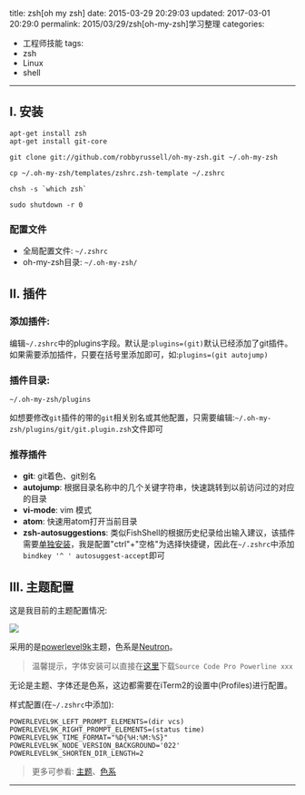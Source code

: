 title: zsh[oh my zsh]
date: 2015-03-29 20:29:03
updated: 2017-03-01 20:29:0
permalink: 2015/03/29/zsh[oh-my-zsh]学习整理
categories:
- 工程师技能
tags:
- zsh
- Linux
- shell

---

## I. 安装

```
apt-get install zsh
apt-get install git-core

git clone git://github.com/robbyrussell/oh-my-zsh.git ~/.oh-my-zsh

cp ~/.oh-my-zsh/templates/zshrc.zsh-template ~/.zshrc

chsh -s `which zsh`

sudo shutdown -r 0
```

<!--more-->
### 配置文件

- 全局配置文件: `~/.zshrc`
- oh-my-zsh目录: `~/.oh-my-zsh/`

## II. 插件

### 添加插件:

编辑`~/.zshrc`中的plugins字段。默认是:`plugins=(git)`默认已经添加了git插件。如果需要添加插件，只要在括号里添加即可，如:`plugins=(git autojump)`

### 插件目录:

```
~/.oh-my-zsh/plugins
```

如想要修改`git`插件的带的`git`相关别名或其他配置，只需要编辑:`~/.oh-my-zsh/plugins/git/git.plugin.zsh`文件即可

### 推荐插件

- **git**: git着色、git别名
- **autojump**: 根据目录名称中的几个关键字符串，快速跳转到以前访问过的对应的目录
- **vi-mode**: vim 模式
- **atom**: 快速用atom打开当前目录
- **zsh-autosuggestions**: 类似FishShell的根据历史纪录给出输入建议，该插件需要[单独安装](https://github.com/zsh-users/zsh-autosuggestions)，我是配置"ctrl"+"空格"为选择快捷键，因此在`~/.zshrc`中添加`bindkey '^ ' autosuggest-accept`即可

## III. 主题配置

这是我目前的主题配置情况:

![](/img/maintain-website-server-1.png)

采用的是[powerlevel9k](https://github.com/bhilburn/powerlevel9k)主题，色系是[Neutron](https://github.com/Ch4s3/iTerm2-Neutron)。

>  温馨提示，字体安装可以直接在[这里](https://github.com/powerline/fonts/tree/master/SourceCodePro)下载`Source Code Pro Powerline xxx`

无论是主题、字体还是色系，这边都需要在iTerm2的设置中(Profiles)进行配置。

样式配置(在`~/.zshrc`中添加):

```
POWERLEVEL9K_LEFT_PROMPT_ELEMENTS=(dir vcs)
POWERLEVEL9K_RIGHT_PROMPT_ELEMENTS=(status time)
POWERLEVEL9K_TIME_FORMAT="%D{%H:%M:%S}"
POWERLEVEL9K_NODE_VERSION_BACKGROUND='022'
POWERLEVEL9K_SHORTEN_DIR_LENGTH=2
```

> 更多可参看: [主题](https://github.com/robbyrussell/oh-my-zsh/wiki/Themes)、[色系](https://github.com/mbadolato/iTerm2-Color-Schemes)

---
